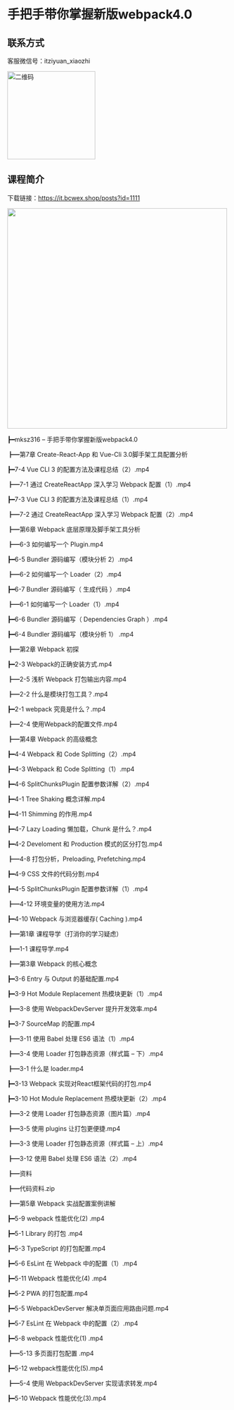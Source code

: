 # 手把手带你掌握新版webpack4.0

## 联系方式

客服微信号：itziyuan_xiaozhi

<img src="https://ziyuanyun.oss-cn-guangzhou.aliyuncs.com/common/20240614073449/666b82192834a.jpg" width="200" height="200" alt="二维码">

## 课程简介

下载链接：https://it.bcwex.shop/posts?id=1111

<img src="https://ziyuanyun.oss-cn-guangzhou.aliyuncs.com/yun/20240515153616/664465f0980cc.jpg" width="500" alt="">

  ┣━mksz316 &#8211; 手把手带你掌握新版webpack4.0

 ┣━第7章 Create-React-App 和 Vue-Cli 3.0脚手架工具配置分析

 ┣━7-4 Vue CLI 3 的配置方法及课程总结（2）.mp4

 ┣━7-1 通过 CreateReactApp 深入学习 Webpack 配置（1）.mp4

 ┣━7-3 Vue CLI 3 的配置方法及课程总结（1）.mp4

 ┣━7-2 通过 CreateReactApp 深入学习 Webpack 配置（2）.mp4

 ┣━第6章 Webpack 底层原理及脚手架工具分析

 ┣━6-3 如何编写一个 Plugin.mp4

 ┣━6-5 Bundler 源码编写（模块分析 2）.mp4

 ┣━6-2 如何编写一个 Loader（2）.mp4

 ┣━6-7 Bundler 源码编写（ 生成代码 ）.mp4

 ┣━6-1 如何编写一个 Loader（1）.mp4

 ┣━6-6 Bundler 源码编写（ Dependencies Graph ）.mp4

 ┣━6-4 Bundler 源码编写（模块分析 1） .mp4

 ┣━第2章 Webpack 初探

 ┣━2-3 Webpack的正确安装方式.mp4

 ┣━2-5 浅析 Webpack 打包输出内容.mp4

 ┣━2-2 什么是模块打包工具？.mp4

 ┣━2-1 webpack 究竟是什么？.mp4

 ┣━2-4 使用Webpack的配置文件.mp4

 ┣━第4章 Webpack 的高级概念

 ┣━4-4 Webpack 和 Code Splitting（2）.mp4

 ┣━4-3 Webpack 和 Code Splitting（1）.mp4

 ┣━4-6 SplitChunksPlugin 配置参数详解（2）.mp4

 ┣━4-1 Tree Shaking 概念详解.mp4

 ┣━4-11 Shimming 的作用.mp4

 ┣━4-7 Lazy Loading 懒加载，Chunk 是什么？.mp4

 ┣━4-2 Develoment 和 Production 模式的区分打包.mp4

 ┣━4-8 打包分析，Preloading, Prefetching.mp4

 ┣━4-9 CSS 文件的代码分割.mp4

 ┣━4-5 SplitChunksPlugin 配置参数详解（1）.mp4

 ┣━4-12 环境变量的使用方法.mp4

 ┣━4-10 Webpack 与浏览器缓存( Caching ).mp4

 ┣━第1章 课程导学（打消你的学习疑虑）

 ┣━1-1 课程导学.mp4

 ┣━第3章 Webpack 的核心概念

 ┣━3-6 Entry 与 Output 的基础配置.mp4

 ┣━3-9 Hot Module Replacement 热模块更新（1）.mp4

 ┣━3-8 使用 WebpackDevServer 提升开发效率.mp4

 ┣━3-7 SourceMap 的配置.mp4

 ┣━3-11 使用 Babel 处理 ES6 语法（1）.mp4

 ┣━3-4 使用 Loader 打包静态资源（样式篇 &#8211; 下）.mp4

 ┣━3-1 什么是 loader.mp4

 ┣━3-13 Webpack 实现对React框架代码的打包.mp4

 ┣━3-10 Hot Module Replacement 热模块更新（2）.mp4

 ┣━3-2 使用 Loader 打包静态资源（图片篇）.mp4

 ┣━3-5 使用 plugins 让打包更便捷.mp4

 ┣━3-3 使用 Loader 打包静态资源（样式篇 &#8211; 上）.mp4

 ┣━3-12 使用 Babel 处理 ES6 语法（2）.mp4

 ┣━资料

 ┣━代码资料.zip

 ┣━第5章 Webpack 实战配置案例讲解

 ┣━5-9 webpack 性能优化(2) .mp4

 ┣━5-1 Library 的打包 .mp4

 ┣━5-3 TypeScript 的打包配置.mp4

 ┣━5-6 EsLint 在 Webpack 中的配置（1）.mp4

 ┣━5-11 Webpack 性能优化(4) .mp4

 ┣━5-2 PWA 的打包配置.mp4

 ┣━5-5 WebpackDevServer 解决单页面应用路由问题.mp4

 ┣━5-7 EsLint 在 Webpack 中的配置（2）.mp4

 ┣━5-8 webpack 性能优化(1) .mp4

 ┣━5-13 多页面打包配置 .mp4

 ┣━5-12 webpack性能优化(5).mp4

 ┣━5-4 使用 WebpackDevServer 实现请求转发.mp4

 ┣━5-10 Webpack 性能优化(3).mp4

  